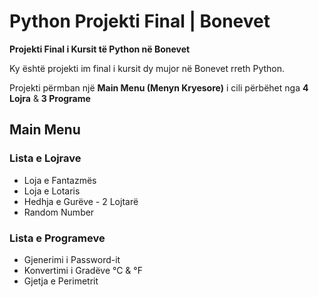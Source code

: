 # Python Projekti Final | Bonevet
**Projekti Final i Kursit të Python në Bonevet**

Ky është projekti im final i kursit dy mujor në Bonevet rreth Python.

Projekti përmban një **Main Menu (Menyn Kryesore)** i cili përbëhet nga **4 Lojra** & **3 Programe**

## Main Menu

### Lista e Lojrave
- Loja e Fantazmës
- Loja e Lotaris
- Hedhja e Gurëve - 2 Lojtarë
- Random Number

### Lista e Programeve
- Gjenerimi i Password-it
- Konvertimi i Gradëve °C & °F
- Gjetja e Perimetrit


